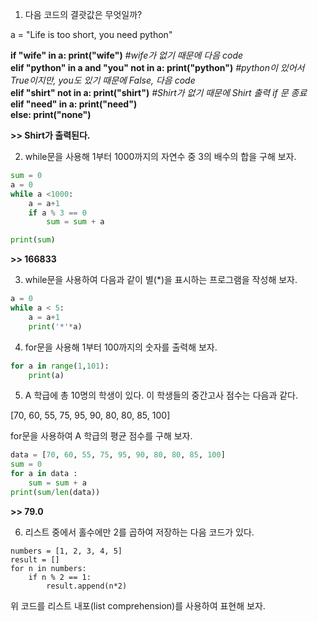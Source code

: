 1. 다음 코드의 결괏값은 무엇일까?

a = "Life is too short, you need python"

**if "wife" in a: print("wife")**  *#wife가 없기 때문에 다음 code <br>*
**elif "python" in a and "you" not in a: print("python")** *#python이 있어서 True이지만, you도 있기 때문에 False, 다음 code <br>*
**elif "shirt" not in a: print("shirt")** *#Shirt가 없기 때문에 Shirt 출력 if 문 종료 <br>*
**elif "need" in a: print("need")** <br>
**else: print("none")** <br>
 
 **>> Shirt가 출력된다.**
 
 2. while문을 사용해 1부터 1000까지의 자연수 중 3의 배수의 합을 구해 보자.

```python
sum = 0
a = 0
while a <1000: 
    a = a+1
    if a % 3 == 0
        sum = sum + a

print(sum)
```

**>> 166833**
   
3. while문을 사용하여 다음과 같이 별(*)을 표시하는 프로그램을 작성해 보자.

```python
a = 0 
while a < 5:
    a = a+1
    print('*'*a)
```

4. for문을 사용해 1부터 100까지의 숫자를 출력해 보자.

```python
for a in range(1,101):
    print(a)
```

5. A 학급에 총 10명의 학생이 있다. 이 학생들의 중간고사 점수는 다음과 같다.

[70, 60, 55, 75, 95, 90, 80, 80, 85, 100]

for문을 사용하여 A 학급의 평균 점수를 구해 보자.

```python 
data = [70, 60, 55, 75, 95, 90, 80, 80, 85, 100]
sum = 0
for a in data :
    sum = sum + a
print(sum/len(data))
``` 
**>> 79.0**


6. 리스트 중에서 홀수에만 2를 곱하여 저장하는 다음 코드가 있다.
```
numbers = [1, 2, 3, 4, 5]
result = []
for n in numbers:
    if n % 2 == 1:
        result.append(n*2)
```

위 코드를 리스트 내포(list comprehension)를 사용하여 표현해 보자.



    
    
